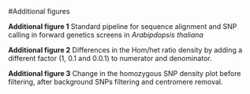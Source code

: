 #Additional figures

**Additional figure 1** Standard pipeline for sequence alignment and SNP calling in forward genetics screens in *Arabipdopsis thaliana* 

**Additional figure 2** Differences in the Hom/het ratio density by adding a different factor (1, 0.1 and 0.0.1) to numerator and denominator. 

**Additional figure 3** Change in the homozygous SNP density plot before filtering, after background SNPs filtering and centromere removal.
